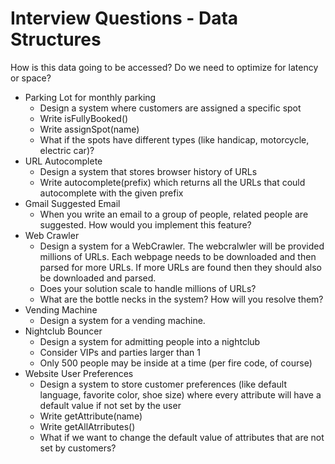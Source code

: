 # Interview Questions - Data Structures

How is this data going to be accessed? Do we need to optimize for latency or space?

+ Parking Lot for monthly parking
  - Design a system where customers are assigned a specific spot
  - Write isFullyBooked()
  - Write assignSpot(name)
  - What if the spots have different types (like handicap, motorcycle, electric car)?
+ URL Autocomplete
  - Design a system that stores browser history of URLs
  - Write autocomplete(prefix) which returns all the URLs that could autocomplete with the given prefix
+ Gmail Suggested Email
  - When you write an email to a group of people, related people are suggested. How would you implement this feature?
+ Web Crawler
  - Design a system for a WebCrawler. The webcralwler will be provided millions of URLs. Each webpage needs to be downloaded and then parsed for more URLs. If more URLs are found then they should also be downloaded and parsed.
  - Does your solution scale to handle millions of URLs?
  - What are the bottle necks in the system? How will you resolve them?
+ Vending Machine
  - Design a system for a vending machine.
+ Nightclub Bouncer
  - Design a system for admitting people into a nightclub
  - Consider VIPs and parties larger than 1
  - Only 500 people may be inside at a time (per fire code, of course)
+ Website User Preferences
  - Design a system to store customer preferences (like default language, favorite color, shoe size) where every attribute will have a default value if not set by the user
  - Write getAttribute(name)
  - Write getAllAtrributes()
  - What if we want to change the default value of attributes that are not set by customers?

